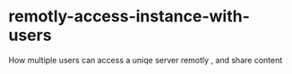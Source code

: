 # remotly-access-instance-with-users
How  multiple users can access a uniqe server  remotly , and share content
